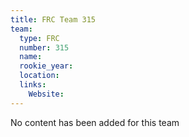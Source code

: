 ```yaml
---
title: FRC Team 315
team:
  type: FRC
  number: 315
  name: 
  rookie_year: 
  location: 
  links:
    Website: 
---
```

No content has been added for this team